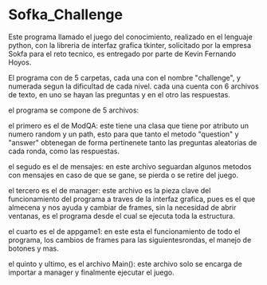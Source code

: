 # Sofka_Challenge
 
 Este programa llamado el juego del conocimiento, realizado en el lenguaje python, con la libreria de interfaz grafica tkinter, solicitado por la empresa Sokfa para el reto tecnico, es entregado por parte de Kevin Fernando Hoyos.
 
 El programa con de 5 carpetas, cada una con el nombre "challenge", y numerada segun la dificultad de cada nivel.
 cada una cuenta con 6 archivos de texto, en uno se hayan las preguntas y en el otro las respuestas.
 
 el programa se compone de 5 archivos:
 
 el primero es el de ModQA: este tiene una clasa que tiene por atributo un numero random y un path, esto para que tanto el metodo "question" y "answer" obtenegan de forma pertinenete tanto las preguntas aleatorias de cada ronda, como las respuestas.
 
 el segudo es el de mensajes: en este archivo seguardan algunos metodos con mensajes en caso de que se gane, se pierda o se retire del juego.
 
 el tercero es el de manager: este archivo es la pieza clave del funcionamiento del programa a traves de la interfaz grafica, pues es el que almecena y nos ayuda y cambiar de frames, sin la necesidad de abrir ventanas, es el programa desde el cual se ejecuta toda la estructura.
 
 el cuarto es el de appgame1: en este esta el funcionamiento de todo el programa, los cambios de frames para las siguientesrondas, el manejo de botones y mas.
 
 el quinto y ultimo, es el archivo Main(): este archivo solo se encarga de importar a manager y finalmente ejecutar el juego.
